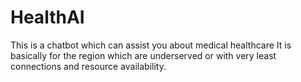 # HealthAI
This is a chatbot which can assist you about medical healthcare
It is basically for the region which are underserved or with very least connections and resource availability.

